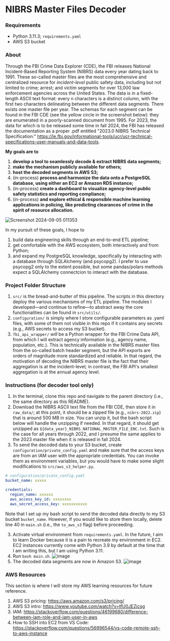 # NIBRS Master Files Decoder 

### Requirements
- Python 3.11.3; `requirements.yaml`
- AWS S3 bucket

### About
Through the FBI Crime Data Explorer (CDE), the FBI releases National Incident-Based Reporting System (NIBRS) data every year dating back to 1991. These so-called master files are the most comprehensive and centralized resource for *incident-level* public safety data, including but not limited to crime; arrest; and victim segments for over 13,000 law enforcement agencies across the United States. The data is in a fixed-length ASCII text format: every n characters is a distinct column, with the first two characters delineating between the different data segments. There exists one master file per year. The schemas for each segment can be found in the FBI CDE (see the yellow circle in the screenshot below): they are enumerated in a poorly-scanned document from 1995. For 2023, the data for which is to be released some time in fall 2024, the FBI has released the documentation as a proper .pdf entitled "2023.0 NIBRS Technical Specification:" https://le.fbi.gov/informational-tools/ucr/ucr-technical-specifications-user-manuals-and-data-tools. 

**My goals are to**
1. **develop a tool to seamlessly decode \& extract NIBRS data segments;**
2. **make the mechanism publicly available for others;**
3. **host the decoded segments in AWS S3;**
4. (in-process) **process and harmonize the data onto a PostgreSQL database, using either an EC2 or Amazon RDS instance;**
5. (in-process) **create a dashboard to visualize agency-level public safety statistics and reporting compliance;**
6. (in-process) **and explore ethical \& responsible machine learning applications in policing, like predicting clearances of crime in the spirit of resource allocation.**

![Screenshot 2024-09-05 011353](https://github.com/user-attachments/assets/6a2cb0be-3eb4-43df-893a-8c4768189c79)

In my pursuit of these goals, I hope to
1. build data engineering skills through an end-to-end ETL pipeline;
2. get comfortable with the AWS ecosystem, both interactively and from Python;
3. and expand my PostgreSQL knowledge, specifically by interacting with a database through SQLAlchemy (and psycopg2). I prefer to use psycopg2 only to the extent possible, but some pandas/polars methods expect a SQLAlchemy connectcion to interact with the database.

### Project Folder Structure
1. `src/` is the bread-and-butter of this pipeline. The scripts in this directory deploy the various mechanisms of my ETL pipeline. The modules I developed—and continue to refine—to abstract away the core functionalities can be found in `src/utils/`.
2. `configuration/` is simply where I store configurable parameters as .yaml files, with some of them not visible in this repo if it contains any secrets (e.g., AWS secrets to access my S3 bucket).
3. `fbi_api_wrapper/` *will* be a Python wrapper for the FBI Crime Data API, from which I will extract agency information (e.g., agency name, population, etc.). This is technically available in the NIBRS master files from the so-called batch header segment, but the API exports are orders of magnitude more standardized and reliable. In that regard, the motivation of decoding the NIBRS master file is the fact that their aggregation is at the incident-level; in contrast, the FBI API's smallest aggregation is at the annual agency level.

### Instructions (for decoder tool only)
1. In the terminal, clone this repo and navigate to the parent directory (i.e., the same directory as this README).
1. Download the NIBRS ASCII text file from the FBI CDE, then store it in `raw_data/`; at this point, it should be a zipped file (e.g., `nibrs-2022.zip`) that is around 500 MB in size. You can unzip it, but the bash script below will handle the unzipping if needed. In that regard, it should get unzipped as `${data_year}_NIBRS_NATIONAL_MASTER_FILE_ENC.txt`. Such is the case for all years through 2022, and I presume the same applies to the 2023 master file when it is released in fall 2024.
2. To send the decoded data to your S3 bucket, create `configuration/private_config.yaml` and make sure that the access keys are from an IAM user with the appropriate credentials. You can invoke them as environment variables, but you would have to make some slight modifications to `src/aws_s3_helper.py`.

```yaml
# configuration/private_config.yaml
bucket_name: xxxxx

credentials:
  region_name: xxxxxx
  aws_access_key_id: xxxxxxxx
  aws_secret_access_key: xxxxxxxxxxx
```

Note that I set up my bash script to send the decoded data directly to my S3 bucket `bucket_name`. However, if you would like to store them locally, delete line 40 in `main.sh` (i.e., the `to_aws_s3` flag) before proceeding.

3. Activate virtual environment from `requirements.yaml`. In the future, I aim to learn Docker because it is a pain to recreate my environment in EC2. EC2 instances currently come with Python 3.9 by default at the time that I am writing this, but I am using Python 3.11.
4. Run `bash main.sh`.
![image](https://github.com/teddythepooh/NIBRS-Master-Files-Decoder/blob/aws_integration/images/nibrs_decoder_implementation.png)
5. The decoded data segments are now in Amazon S3.
![image](https://github.com/teddythepooh/NIBRS-Master-Files-Decoder/blob/aws_integration/images/s3_bucket.png)

### AWS Resources
This section is where I will store my AWS learning resources for future reference.
1. AWS S3 pricing: https://aws.amazon.com/s3/pricing/
2. AWS S3 intro: https://www.youtube.com/watch?v=tfU0JEZjcsg
3. IAM: https://stackoverflow.com/questions/46199680/difference-between-iam-role-and-iam-user-in-aws
4. How to SSH into EC2 from VS Code: https://stackoverflow.com/questions/56996544/vs-code-remote-ssh-to-aws-instance

